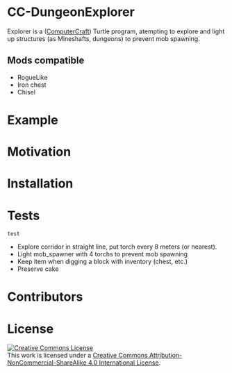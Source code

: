 # CC-DungeonExplorer

Explorer is a ([ComputerCraft][ccwiki]) Turtle program, atempting to explore and light up structures (as Mineshafts, dungeons) to prevent mob spawning.

## Mods compatible
* RogueLike
* Iron chest
* Chisel

# Example

# Motivation

# Installation

# Tests
`test`

* Explore corridor in straight line, put torch every 8 meters (or nearest).
* Light mob_spawner with 4 torchs to prevent mob spawning
* Keep item when digging a block with inventory (chest, etc.)
* Preserve cake

# Contributors

# License
[![Creative Commons License](https://i.creativecommons.org/l/by-nc-sa/4.0/88x31.png)](http://creativecommons.org/licenses/by-nc-sa/4.0/)  
This work is licensed under a [Creative Commons Attribution-NonCommercial-ShareAlike 4.0 International License](http://creativecommons.org/licenses/by-nc-sa/4.0/).

[ccwiki]: https://www.computercraft.info/wiki/Main_Page